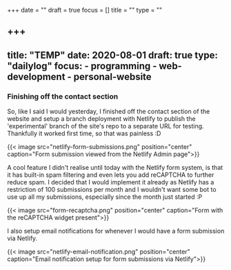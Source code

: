 +++
date = ""
draft = true
focus = []
title = ""
type = ""

+++
---
title: "TEMP"
date: 2020-08-01
draft: true
type: "dailylog"
focus:
    - programming
    - web-development
    - personal-website
---

### Finishing off the contact section

So, like I said I would yesterday, I finished off the contact section of the website and setup a branch deployment with Netlify to publish the 'experimental' branch of the site's repo to a separate URL for testing. Thankfully it worked first time, so that was painless :D

{{< image src="netlify-form-submissions.png" position="center" caption="Form submission viewed from the Netlify Admin page">}}

A cool feature I didn't realise until today with the Netlify form system, is that it has built-in spam filtering and even lets you add reCAPTCHA to further reduce spam. I decided that I would implement it already as Netlify has a restriction of 100 submissions per month and I wouldn't want some bot to use up all my submissions, especially since the month just started :P

{{< image src="form-recaptcha.png" position="center" caption="Form with the reCAPTCHA widget present">}}

I also setup email notifications for whenever I would have a form submission via Netlify.

{{< image src="netlify-email-notification.png" position="center" caption="Email notification setup for form submissions via Netlify">}}